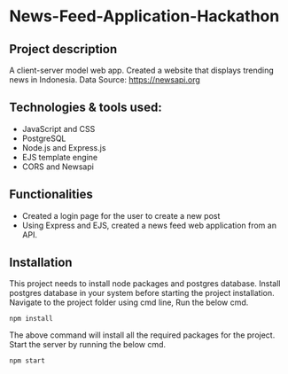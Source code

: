 # News-Feed-Application-Hackathon
## Project description 
A client-server model web app. Created a website that displays trending news in Indonesia. Data Source: https://newsapi.org
## Technologies & tools used:
- JavaScript and CSS
- PostgreSQL
- Node.js and Express.js
- EJS template engine
- CORS and Newsapi
## Functionalities
- Created a login page for the user to create a new post
- Using Express and EJS, created a news feed web application from an API.
## Installation
This project needs to install node packages and postgres database.
Install postgres database in your system before starting the project installation.
Navigate to the project folder using cmd line, Run the below cmd.
```
npm install
```
The above command will install all the required packages for the project.
Start the server by running the below cmd.
```
npm start
```
